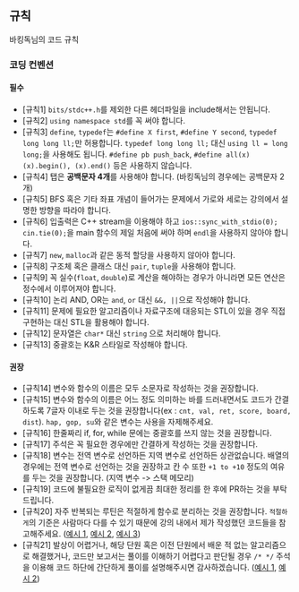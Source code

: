 ## 규칙

바킹독님의 코드 규칙

### 코딩 컨벤션

#### 필수

- [규칙1] `bits/stdc++.h`를 제외한 다른 헤더파일을 include해서는 안됩니다.
- [규칙2] `using namespace std`를 꼭 써야 합니다.
- [규칙3] `define`, `typedef`는 `#define X first`, `#define Y second`, `typedef long long ll;`만 허용합니다. `typedef long long ll;` 대신 `using ll = long long;`을 사용해도 됩니다. `#define pb push_back`, `#define all(x) (x).begin(), (x).end()` 등은 사용하지 않습니다.
- [규칙4] 탭은 **공백문자 4개**를 사용해야 합니다. (바킹독님의 경우에는 공백문자 2개)
- [규칙5] BFS 혹은 기타 좌표 개념이 들어가는 문제에서 가로와 세로는 강의에서 설명한 방향을 따라야 합니다.
- [규칙6] 입출력은 C++ stream을 이용해야 하고 `ios::sync_with_stdio(0); cin.tie(0);`을 main 함수의 제일 처음에 써야 하며 `endl`을 사용하지 않아야 합니다.
- [규칙7] `new`, `malloc`과 같은 동적 할당을 사용하지 않아야 합니다.
- [규칙8] 구조체 혹은 클래스 대신 `pair`, `tuple`을 사용해야 합니다. 
- [규칙9] 꼭 실수(`float`, `double`)로 계산을 해야하는 경우가 아니라면 모든 연산은 정수에서 이루어져야 합니다.
- [규칙10] 논리 AND, OR는 `and`, `or` 대신 `&&, ||`으로 작성해야 합니다.
- [규칙11] 문제에 필요한 알고리즘이나 자료구조에 대응되는 STL이 있을 경우 직접 구현하는 대신 STL을 활용해야 합니다.
- [규칙12] 문자열은 `char*` 대신 `string` 으로 처리해야 합니다.
- [규칙13] 중괄호는 K&R 스타일로 작성해야 합니다.

#### 권장

- [규칙14] 변수와 함수의 이름은 모두 소문자로 작성하는 것을 권장합니다.
- [규칙15] 변수와 함수의 이름은 어느 정도 의미하는 바를 드러내면서도 코드가 간결하도록 7글자 이내로 두는 것을 권장합니다(ex : `cnt, val, ret, score, board, dist`). `hap, gop, su`와 같은 변수는 사용을 자제해주세요.
- [규칙16] 한줄짜리 if, for, while 문에는 중괄호를 쓰지 않는 것을 권장합니다.
- [규칙17] 주석은 꼭 필요한 경우에만 간결하게 작성하는 것을 권장합니다.
- [규칙18] 변수는 전역 변수로 선언하든 지역 변수로 선언하든 상관없습니다. 배열의 경우에는 전역 변수로 선언하는 것을 권장하고 칸 수 또한 `+1 to +10` 정도의 여유를 두는 것을 권장합니다. (지역 변수 -> 스택 메모리)
- [규칙19] 코드에 불필요한 로직이 없게끔 최대한 정리를 한 후에 PR하는 것을 부탁드립니다.
- [규칙20] 자주 반복되는 루틴은 적절하게 함수로 분리하는 것을 권장합니다. `적절하게`의 기준은 사람마다 다를 수 있기 때문에 강의 내에서 제가 작성했던 코드들을 참고해주세요. ([예시 1](https://github.com/encrypted-def/basic-algo-lecture/blob/master/0x0D/12100.cpp), [예시 2](https://github.com/encrypted-def/basic-algo-lecture/blob/master/0x0D/15683.cpp), [예시 3](https://github.com/encrypted-def/basic-algo-lecture/blob/master/0x0D/18808.cpp))
- [규칙21] 발상이 어렵거나, 해당 단원 혹은 이전 단원에서 배운 적 없는 알고리즘으로 해결했거나, 코드만 보고서는 풀이를 이해하기 어렵다고 판단될 경우 `/* */` 주석을 이용해 코드 하단에 간단하게 풀이를 설명해주시면 감사하겠습니다. ([예시 1](https://github.com/encrypted-def/basic-algo-lecture/blob/master/0x11/solutions/11000.cpp), [예시 2](https://github.com/encrypted-def/basic-algo-lecture/blob/master/0x0F/solutions/7795_1.cpp))
